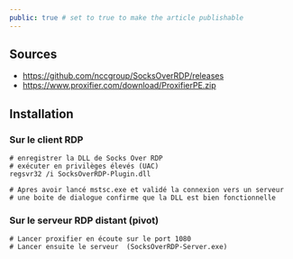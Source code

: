 ```yaml
---
public: true # set to true to make the article publishable
---
```


## Sources 
- https://github.com/nccgroup/SocksOverRDP/releases
- https://www.proxifier.com/download/ProxifierPE.zip

## Installation

### Sur le client RDP

```
# enregistrer la DLL de Socks Over RDP
# exécuter en privilèges élevés (UAC)
regsvr32 /i SocksOverRDP-Plugin.dll

# Apres avoir lancé mstsc.exe et validé la connexion vers un serveur
# une boite de dialogue confirme que la DLL est bien fonctionnelle
```

### Sur le serveur RDP distant (pivot)

```
# Lancer proxifier en écoute sur le port 1080
# Lancer ensuite le serveur  (SocksOverRDP-Server.exe)
```
